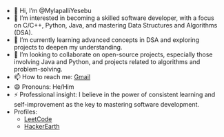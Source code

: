 - 👋 Hi, I’m @MylapalliYesebu
- 👀 I’m interested in becoming a skilled software developer, with a focus on C/C++, Python, Java, and mastering Data Structures and Algorithms (DSA).
- 🌱 I’m currently learning advanced concepts in DSA and exploring projects to deepen my understanding.
- 💞️ I’m looking to collaborate on open-source projects, especially those involving Java and Python, and projects related to algorithms and problem-solving.
- 📫 How to reach me: [Gmail](yesebumylapalli08@gmail.com)
- 😄 Pronouns: He/Him
- ⚡ Professional insight: I believe in the power of consistent learning and self-improvement as the key to mastering software development.
- Profiles:
  - [LeetCode](https://leetcode.com/u/_Code_Seeker_/)
  - [HackerEarth](https://www.hackerearth.com/@_Mylapalli_Yesebu_/)  
